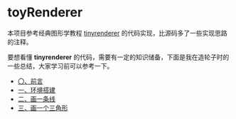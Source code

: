 # toyRenderer

本项目参考经典图形学教程 [tinyrenderer](https://github.com/ssloy/tinyrenderer) 的代码实现，比源码多了一些实现思路的注释。

要想看懂 **tinyrenderer** 的代码，需要有一定的知识储备，下面是我在造轮子时的一些总结，大家学习前可以参考一下。

- [〇、前言](https://supercodepower.com/docs/toy-renderer/index)
- [一、环境搭建](https://supercodepower.com/docs/toy-renderer/day1-env-setup)
- [二、画一条线](https://supercodepower.com/docs/toy-renderer/day2-draw-line)
- [三、画一个三角形](https://supercodepower.com/docs/toy-renderer/day3-draw-triangle)


